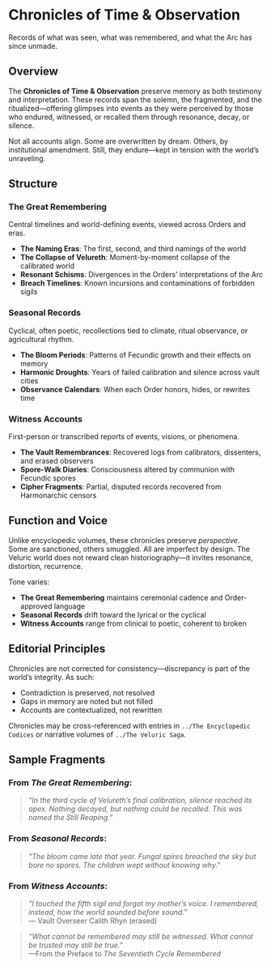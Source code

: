 # Chronicles of Time & Observation  
Records of what was seen, what was remembered, and what the Arc has since unmade.

## Overview  
The **Chronicles of Time & Observation** preserve memory as both testimony and interpretation. These records span the solemn, the fragmented, and the ritualized—offering glimpses into events as they were perceived by those who endured, witnessed, or recalled them through resonance, decay, or silence.

Not all accounts align. Some are overwritten by dream. Others, by institutional amendment. Still, they endure—kept in tension with the world’s unraveling.

## Structure  

### The Great Remembering  
Central timelines and world-defining events, viewed across Orders and eras.  
- **The Naming Eras**: The first, second, and third namings of the world  
- **The Collapse of Velureth**: Moment-by-moment collapse of the calibrated world  
- **Resonant Schisms**: Divergences in the Orders’ interpretations of the Arc  
- **Breach Timelines**: Known incursions and contaminations of forbidden sigils  

### Seasonal Records  
Cyclical, often poetic, recollections tied to climate, ritual observance, or agricultural rhythm.  
- **The Bloom Periods**: Patterns of Fecundic growth and their effects on memory  
- **Harmonic Droughts**: Years of failed calibration and silence across vault cities  
- **Observance Calendars**: When each Order honors, hides, or rewrites time  

### Witness Accounts  
First-person or transcribed reports of events, visions, or phenomena.  
- **The Vault Remembrances**: Recovered logs from calibrators, dissenters, and erased observers  
- **Spore-Walk Diaries**: Consciousness altered by communion with Fecundic spores  
- **Cipher Fragments**: Partial, disputed records recovered from Harmonarchic censors  

## Function and Voice  
Unlike encyclopedic volumes, these chronicles preserve *perspective*.  
Some are sanctioned, others smuggled. All are imperfect by design. The Veluric world does not reward clean historiography—it invites resonance, distortion, recurrence.

Tone varies:
- **The Great Remembering** maintains ceremonial cadence and Order-approved language  
- **Seasonal Records** drift toward the lyrical or the cyclical  
- **Witness Accounts** range from clinical to poetic, coherent to broken
  
## Editorial Principles  
Chronicles are not corrected for consistency—discrepancy is part of the world’s integrity. As such:  
- Contradiction is preserved, not resolved  
- Gaps in memory are noted but not filled  
- Accounts are contextualized, not rewritten  

Chronicles may be cross-referenced with entries in `../The Encyclopedic Codices` or narrative volumes of `../The Veluric Saga`.

## Sample Fragments

### From *The Great Remembering*:  
> *"In the third cycle of Velureth’s final calibration, silence reached its apex. Nothing decayed, but nothing could be recalled. This was named the Still Reaping."*

### From *Seasonal Records*:  
> *"The bloom came late that year. Fungal spires breached the sky but bore no spores. The children wept without knowing why."*

### From *Witness Accounts*:  
> *"I touched the fifth sigil and forgot my mother’s voice. I remembered, instead, how the world sounded *before* sound."*  
— Vault Overseer Calith Rhyn (erased)

> *“What cannot be remembered may still be witnessed. What cannot be trusted may still be true.”*  
—From the Preface to *The Seventieth Cycle Remembered*
